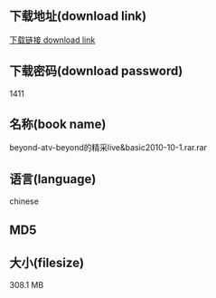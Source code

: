 ## 下载地址(download link)
[下载链接 download link](https://voluble-croquembouche-d321dc.netlify.app/?s=beyond-atv-beyond%E7%9A%84%E7%B2%BE%E9%87%87live%26basic2010-10-1.rar)

## 下载密码(download password)
1411

## 名称(book name)
beyond-atv-beyond的精采live&basic2010-10-1.rar.rar

## 语言(language)
chinese

## MD5


## 大小(filesize)
308.1 MB
